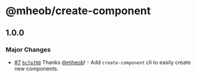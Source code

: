 # @mheob/create-component

## 1.0.0
### Major Changes



- [#7](https://github.com/mheob/react-ui-library/pull/7) [`bc7a700`](https://github.com/mheob/react-ui-library/commit/bc7a700fbf4611acfbf2320882dda7d7ff3cfb12) Thanks [@mheob](https://github.com/mheob)! - Add `create-component` cli to easily create new components.
